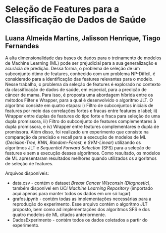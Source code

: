 # Seleção de Features para a Classificação de Dados de Saúde

## Luana Almeida Martins, Jalisson Henrique, Tiago Fernandes

A alta dimensionalidade das bases de dados para o treinamento de modelos de Machine Learning (ML) pode ser prejudicial para a sua generalização e acurácia de predição. Dessa forma, o problema de seleção de um subconjunto ótimo de features, conhecido com um problema NP-Difícil, é considerado para a identificação das features relevantes para o modelo. Nesse trabalho, o problema da seleção de features é explorado no contexto da classificação de dados de saúde, em especial, para a predição de câncer de mama. Para isso, é proposta uma abordagem híbrida entre os métodos Filter e Wrapper, para a qual é desenvolvido o algoritmo JLT. O algoritmo consiste em quatro etapas: i) Filtro de subconjuntos iniciais de features por meio das correlações fortes e fracas entre features e label; ii) Wrapper entre duplas de features do tipo forte e fraca para seleção de uma dupla promissora, iii) Filtro do subconjunto de features complementares à dupla promissora, e iv) Wrapper entre features complementares e dupla de promissora. Além disso, foi realizado um experimento que consiste na comparação da precisão e recall para a execução de modelos de ML (*Decision-Tree*, *KNN*, *Random-Forest*, e *SVM-Linear*) utilizando os algoritmos JLT e *Sequential Forward Selection* (SFS) para a seleção de features e sem a execução desses algoritmos. Como resultado, os modelos de ML apresentaram resultados melhores quando utilizados os algoritmos de seleção de features.

Arquivos disponíveis:
* data.csv - contém o dataset *Breast Cancer Wisconsin (Diagnostic)*, também disponível em *UCI Machine Learning Repository* (importado aqui apenas para manter todos os dados em um só lugar)
* grafos.ipynb - contém todas as implementações necessárias para a reprodução do experimento. Esse arquivo contém o algoritmo JLT proposto, bem como ad implementações dos algoritmos SFS e dos quatro modelos de ML citados anteriormente.
* DadosExperimento - contém todos os dados coletados a partir do experimento.
